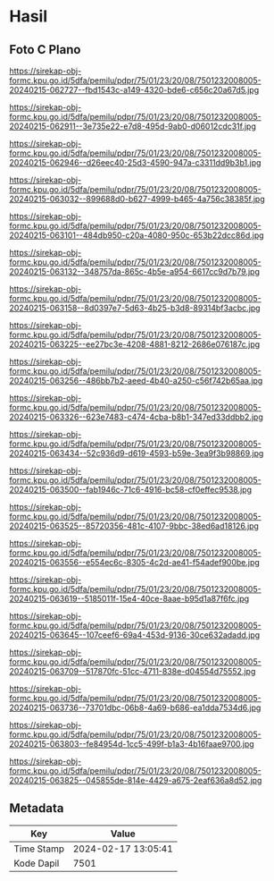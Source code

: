 # Hasil

## Foto C Plano

https://sirekap-obj-formc.kpu.go.id/5dfa/pemilu/pdpr/75/01/23/20/08/7501232008005-20240215-062727--fbd1543c-a149-4320-bde6-c656c20a67d5.jpg

https://sirekap-obj-formc.kpu.go.id/5dfa/pemilu/pdpr/75/01/23/20/08/7501232008005-20240215-062911--3e735e22-e7d8-495d-9ab0-d06012cdc31f.jpg

https://sirekap-obj-formc.kpu.go.id/5dfa/pemilu/pdpr/75/01/23/20/08/7501232008005-20240215-062946--d26eec40-25d3-4590-947a-c3311dd9b3b1.jpg

https://sirekap-obj-formc.kpu.go.id/5dfa/pemilu/pdpr/75/01/23/20/08/7501232008005-20240215-063032--899688d0-b627-4999-b465-4a756c38385f.jpg

https://sirekap-obj-formc.kpu.go.id/5dfa/pemilu/pdpr/75/01/23/20/08/7501232008005-20240215-063101--484db950-c20a-4080-950c-653b22dcc86d.jpg

https://sirekap-obj-formc.kpu.go.id/5dfa/pemilu/pdpr/75/01/23/20/08/7501232008005-20240215-063132--348757da-865c-4b5e-a954-6617cc9d7b79.jpg

https://sirekap-obj-formc.kpu.go.id/5dfa/pemilu/pdpr/75/01/23/20/08/7501232008005-20240215-063158--8d0397e7-5d63-4b25-b3d8-89314bf3acbc.jpg

https://sirekap-obj-formc.kpu.go.id/5dfa/pemilu/pdpr/75/01/23/20/08/7501232008005-20240215-063225--ee27bc3e-4208-4881-8212-2686e076187c.jpg

https://sirekap-obj-formc.kpu.go.id/5dfa/pemilu/pdpr/75/01/23/20/08/7501232008005-20240215-063256--486bb7b2-aeed-4b40-a250-c56f742b65aa.jpg

https://sirekap-obj-formc.kpu.go.id/5dfa/pemilu/pdpr/75/01/23/20/08/7501232008005-20240215-063326--623e7483-c474-4cba-b8b1-347ed33ddbb2.jpg

https://sirekap-obj-formc.kpu.go.id/5dfa/pemilu/pdpr/75/01/23/20/08/7501232008005-20240215-063434--52c936d9-d619-4593-b59e-3ea9f3b98869.jpg

https://sirekap-obj-formc.kpu.go.id/5dfa/pemilu/pdpr/75/01/23/20/08/7501232008005-20240215-063500--fab1946c-71c6-4916-bc58-cf0effec9538.jpg

https://sirekap-obj-formc.kpu.go.id/5dfa/pemilu/pdpr/75/01/23/20/08/7501232008005-20240215-063525--85720356-481c-4107-9bbc-38ed6ad18126.jpg

https://sirekap-obj-formc.kpu.go.id/5dfa/pemilu/pdpr/75/01/23/20/08/7501232008005-20240215-063556--e554ec6c-8305-4c2d-ae41-f54adef900be.jpg

https://sirekap-obj-formc.kpu.go.id/5dfa/pemilu/pdpr/75/01/23/20/08/7501232008005-20240215-063619--5185011f-15e4-40ce-8aae-b95d1a87f6fc.jpg

https://sirekap-obj-formc.kpu.go.id/5dfa/pemilu/pdpr/75/01/23/20/08/7501232008005-20240215-063645--107ceef6-69a4-453d-9136-30ce632adadd.jpg

https://sirekap-obj-formc.kpu.go.id/5dfa/pemilu/pdpr/75/01/23/20/08/7501232008005-20240215-063709--517870fc-51cc-4711-838e-d04554d75552.jpg

https://sirekap-obj-formc.kpu.go.id/5dfa/pemilu/pdpr/75/01/23/20/08/7501232008005-20240215-063736--73701dbc-06b8-4a69-b686-ea1dda7534d6.jpg

https://sirekap-obj-formc.kpu.go.id/5dfa/pemilu/pdpr/75/01/23/20/08/7501232008005-20240215-063803--fe84954d-1cc5-499f-b1a3-4b16faae9700.jpg

https://sirekap-obj-formc.kpu.go.id/5dfa/pemilu/pdpr/75/01/23/20/08/7501232008005-20240215-063825--045855de-814e-4429-a675-2eaf636a8d52.jpg


## Metadata

| Key        | Value               |
| ---------- | ------------------- |
| Time Stamp | 2024-02-17 13:05:41 |
| Kode Dapil | 7501                |



